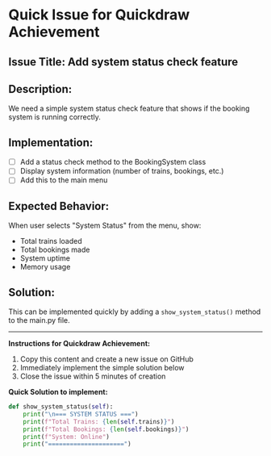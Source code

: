 # Quick Issue for Quickdraw Achievement

## Issue Title: Add system status check feature

## Description:
We need a simple system status check feature that shows if the booking system is running correctly.

## Implementation:
- [ ] Add a status check method to the BookingSystem class
- [ ] Display system information (number of trains, bookings, etc.)
- [ ] Add this to the main menu

## Expected Behavior:
When user selects "System Status" from the menu, show:
- Total trains loaded
- Total bookings made
- System uptime
- Memory usage

## Solution:
This can be implemented quickly by adding a `show_system_status()` method to the main.py file.

---

**Instructions for Quickdraw Achievement:**
1. Copy this content and create a new issue on GitHub
2. Immediately implement the simple solution below
3. Close the issue within 5 minutes of creation

**Quick Solution to implement:**
```python
def show_system_status(self):
    print("\n=== SYSTEM STATUS ===")
    print(f"Total Trains: {len(self.trains)}")
    print(f"Total Bookings: {len(self.bookings)}")
    print(f"System: Online")
    print("=====================")
```
